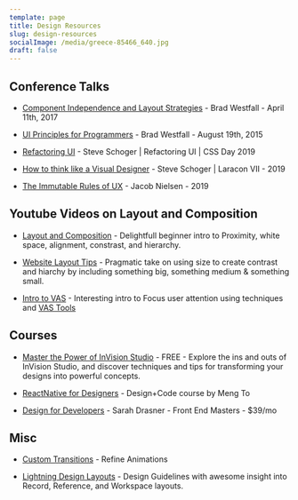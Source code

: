 ```yaml
---
template: page
title: Design Resources
slug: design-resources
socialImage: /media/greece-85466_640.jpg
draft: false
---
```


## Conference Talks

* [Component Independence and Layout Strategies](https://www.youtube.com/watch?v=Mvg7WHV5oYE) - Brad Westfall - April 11th, 2017

* [UI Principles for Programmers](https://www.youtube.com/watch?v=ko0jgfRuxJM) - Brad Westfall - August 19th, 2015

* [Refactoring UI](https://www.youtube.com/watch?v=7Z9rrryIOC4) - Steve Schoger | Refactoring UI | CSS Day 2019

* [How to think like a Visual Designer](https://www.youtube.com/watch?v=hlI6xGfBjkQ) - Steve Schoger | Laracon VII - 2019

* [The Immutable Rules of UX](https://www.youtube.com/watch?v=OtBeg5eyEHU) - Jacob Nielsen - 2019

## Youtube Videos on Layout and Composition

* [Layout and Composition](https://www.youtube.com/watch?v=a5KYlHNKQB8) - Delightfull beginner intro to Proximity, white space, alignment, constrast, and hierarchy.

* [Website Layout Tips](https://www.youtube.com/watch?v=WmjBoasDa2Q) - Pragmatic take on using size to create contrast and hiarchy by including something big, something medium & something small.

* [Intro to VAS](https://www.youtube.com/watch?v=eiV7E_LVlxs) - Interesting intro to Focus user attention using techniques and [VAS Tools](https://vas.3m.com/)

## Courses

* [Master the Power of InVision Studio](https://www.invisionapp.com/studio/learn) - FREE - Explore the ins and outs of InVision Studio, and discover techniques and tips for transforming your designs into powerful concepts.

* [ReactNative for Designers](https://designcode.io/react-native) - Design+Code course by Meng To

* [Design for Developers](https://github.com/sdras/design-for-developers) - Sarah Drasner - Front End Masters - $39/mo

## Misc

* [Custom Transitions](https://cubic-bezier.com/#.17,.67,.83,.67) - Refine Animations

* [Lightning Design Layouts](https://www.lightningdesignsystem.com/guidelines/layout/) - Design Guidelines with awesome insight into Record, Reference, and Workspace layouts.